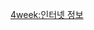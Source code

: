 [4week:인터넷 정보](https://velog.io/@rjsdnr2838/%EC%9D%B8%ED%84%B0%EB%84%B7%EC%9D%98-%EC%A0%95%EB%B3%B4%EB%8A%94-%EC%96%B4%EB%96%BB%EA%B2%8C-%EC%9B%80%EC%A7%81%EC%9D%BC%EA%B9%8C)